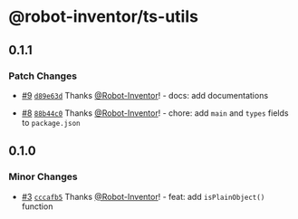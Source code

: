 # @robot-inventor/ts-utils

## 0.1.1

### Patch Changes

-   [#9](https://github.com/Robot-Inventor/ts-utils/pull/9) [`d89e63d`](https://github.com/Robot-Inventor/ts-utils/commit/d89e63db992f6a155a5a16d62b75d3e35e4881aa) Thanks [@Robot-Inventor](https://github.com/Robot-Inventor)! - docs: add documentations

-   [#8](https://github.com/Robot-Inventor/ts-utils/pull/8) [`88b44c0`](https://github.com/Robot-Inventor/ts-utils/commit/88b44c0665917ecb9d36bbc7ae1a8e1a20e30d2b) Thanks [@Robot-Inventor](https://github.com/Robot-Inventor)! - chore: add `main` and `types` fields to `package.json`

## 0.1.0

### Minor Changes

-   [#3](https://github.com/Robot-Inventor/ts-utils/pull/3) [`cccafb5`](https://github.com/Robot-Inventor/ts-utils/commit/cccafb51cdd1457cc1d4a5e41e4a75240dabc528) Thanks [@Robot-Inventor](https://github.com/Robot-Inventor)! - feat: add `isPlainObject()` function
